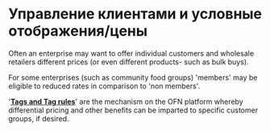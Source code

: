 # Управление клиентами и условные отображения/цены

Often an enterprise may want to offer individual customers and wholesale retailers different prices \(or even different products- such as bulk buys\).

For some enterprises \(such as community food groups\) 'members' may be eligible to reduced rates in comparison to 'non members'.

'[**Tags and Tag rules**](tags-and-tag-rules.md)' are the mechanism on the OFN platform whereby differential pricing and other benefits can be imparted to specific customer groups, if desired.

